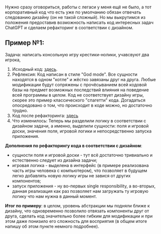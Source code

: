 Нужно сразу оговориться, работы с легаси у меня ещё не было, а тот корпоративный код что есть уже по умолчанию обязан отвечать следованию дизайну (он не такой сложный). Но мы выкрутимся из положения предоставив возможность написать код интересных задач ChatGPT и сделаем рефакторинг в соответствии с дизайном.

## Пример №1:
Задача: написать консольную игру крестики-нолики, учавсвуют два игрока, 
1. Исходный код: [здесь](https://github.com/Starbreaker84/HardWork/blob/main/Resources/Lesson04/original/main.java).
2. Рефлексия: Код написан в стиле "God mode". Все сущности находятся в одном "котле" и жёстко завязаны друг на друга. Любые модификации будут сопряжены с прочёсыванием всей кодовой базы на предмет возможных последствий влияния на поведение всей программы в целом. Код не соответствует дизайну игры, скорее это пример классического "спагетти" кода. Догадаться опосредовано о том, что происходит в коде можно, но достаточно трудно.
3. Код после рефакторинга: [здесь](https://github.com/Starbreaker84/HardWork/tree/main/Resources/Lesson04/refactor)
4. Что изменилось: Теперь мы разделили логику в соответствии с дизайном задачи, а именно, выделили сущности: поля и игровой доски, значения поля, игровой логики и непосредственно запуска приложения.

**Дополнения по рефакторингу кода в соответствии с дизайном**:
- сущности поля и игровой доски - тут всё достаточно тривиально и естественно следует из дизайна задачи;
- игровая логика - выделена в интерфейс (в примере реализована часть игры человека с компьютером), что позволяет в будущем легко добавлять новую логику игры не завися от других компонентов;
- запуск приложения - ну во-первых single responsibility, а во-вторых, данная реализация как раз позволяет нам загружать ту игровую логику что нам нужна в данный момент.

**Итог по примеру**: в целом, уровень абстракции мы подняли ближе к дизайну, что одновременно позволило отвязать компоненты друг от друга, сделать код значительно более гибким для модификации и при этом даже понизило его сложность для восприятия (в общем итоге напишу об этом пункте немного подробнее).


